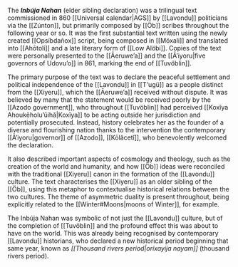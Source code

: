 The ***Inbúja Nahan*** (elder sibling declaration) was a trilingual text commissioned in 860 [[Universal calendar|AGS]] by [[Lavondu]] politicians via the [[Zúnton]], but primarily composed by [[Öb]] scribes throughout the following year or so. It was the first substantial text written using the newly created [[Opsíbdañox]] script, being composed in [[Möxali]] and translated into [[Ahōtoli]] and a late literary form of [[Low Alöbi]]. Copies of the text were personally presented to the [[Āeruweʼa]] and the [[Āʼiyoru|five governors of Udovuʼo]] in 861, marking the end of [[Tuvöblin]].

The primary purpose of the text was to declare the peaceful settlement and political independence of the [[Lavondu]] in [[T'ugü]] as a people distinct from the [[Xiyeru]], which the [[Āeruweʼa]] received without dispute. It was believed by many that the statement would be received poorly by the [[Azodo government]], who throughout [[Tuvöblin]] had perceived [[Koxĭya Ahoukēholuʼŭihă|Koxĭya]] to be acting outside her jurisdiction and potentially prosecuted. Instead, history celebrates her as the founder of a diverse and flourishing nation thanks to the intervention the contemporary [[Āʼiyoru|governor]] of [[Azodo]], [[Kōlăcetĭ]], who benevolently welcomed the declaration.

It also described important aspects of cosmology and theology, such as the creation of the world and humanity, and how [[Öb]] ideas were reconciled with the traditional [[Xiyeru]] canon in the formation of the [[Lavondu]] culture. The text characterises the [[Xiyeru]] as an older sibling of the [[Öb]], using this metaphor to contextualise historical relations between the two cultures. The theme of asymmetric duality is present throughout, being explicitly related to the [[Winter#Moons|moons of Winter]], for example.

The Inbúja Nahan was symbolic of not just the [[Lavondu]] culture, but of the completion of [[Tuvöblin]] and the profound effect this was about to have on the world. This was already being recognised by contemporary [[Lavondu]] historians, who declared a new historical period beginning that same year, known as *[[Thousand rivers period|oríxayija nayam]]* (thousand rivers period).
